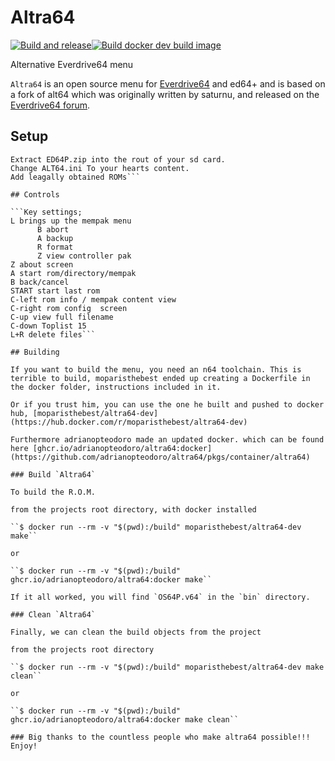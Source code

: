 # Altra64

[![Build and release](https://github.com/ariahiro64/altra64/actions/workflows/build-release.yml/badge.svg)](https://github.com/ariahiro64/altra64/actions/workflows/build-release.yml)[![Build docker dev build image](https://github.com/ariahiro64/altra64/actions/workflows/docker-image.yml/badge.svg)](https://github.com/ariahiro64/altra64/actions/workflows/docker-image.yml)

Alternative Everdrive64 menu

`Altra64` is an open source menu for [Everdrive64](http://krikzz.com/) and ed64+ and is based on a fork of alt64 which was
originally written by saturnu, and released on the
[Everdrive64 forum](http://krikzz.com/forum/index.php?topic=816.0).
## Setup

```Format your SD card to fat32.
Extract ED64P.zip into the rout of your sd card.
Change ALT64.ini To your hearts content.
Add leagally obtained ROMs```

## Controls

```Key settings;
L brings up the mempak menu
      B abort
      A backup
      R format
      Z view controller pak
Z about screen
A start rom/directory/mempak
B back/cancel
START start last rom
C-left rom info / mempak content view
C-right rom config  screen
C-up view full filename
C-down Toplist 15
L+R delete files```

## Building

If you want to build the menu, you need an n64 toolchain. This is terrible to build, moparisthebest ended up creating a Dockerfile in the docker folder, instructions included in it.

Or if you trust him, you can use the one he built and pushed to docker hub, [moparisthebest/altra64-dev](https://hub.docker.com/r/moparisthebest/altra64-dev)

Furthermore adrianopteodoro made an updated docker. which can be found here [ghcr.io/adrianopteodoro/altra64:docker](https://github.com/adrianopteodoro/altra64/pkgs/container/altra64)

### Build `Altra64`

To build the R.O.M.

from the projects root directory, with docker installed

``$ docker run --rm -v "$(pwd):/build" moparisthebest/altra64-dev make``

or

``$ docker run --rm -v "$(pwd):/build" ghcr.io/adrianopteodoro/altra64:docker make``

If it all worked, you will find `OS64P.v64` in the `bin` directory.

### Clean `Altra64`

Finally, we can clean the build objects from the project

from the projects root directory

``$ docker run --rm -v "$(pwd):/build" moparisthebest/altra64-dev make clean``

or

``$ docker run --rm -v "$(pwd):/build" ghcr.io/adrianopteodoro/altra64:docker make clean``

### Big thanks to the countless people who make altra64 possible!!! Enjoy!
